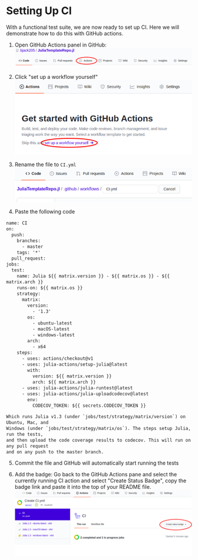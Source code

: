 # Setting Up CI
With a functional test suite, we are now ready to set up CI. Here we will demonstrate
how to do this with GitHub actions.

1. Open GitHub Actions panel in GitHub:
![GHA](../../images/GHA_button.png)

2. Click "set up a workflow yourself"
![GHA_setup](../../images/GHA_setup.png)

3. Rename the file to `CI.yml`
![GHA_rename](../../images/GHA_rename.png)

4. Paste the following code
```
name: CI
on:
  push:
    branches:
      - master
    tags: '*'
  pull_request:
jobs:
  test:
    name: Julia ${{ matrix.version }} - ${{ matrix.os }} - ${{ matrix.arch }}
    runs-on: ${{ matrix.os }}
    strategy:
      matrix:
        version:
          - '1.3'
        os:
          - ubuntu-latest
          - macOS-latest
          - windows-latest
        arch:
          - x64
    steps:
      - uses: actions/checkout@v1
      - uses: julia-actions/setup-julia@latest
        with:
          version: ${{ matrix.version }}
          arch: ${{ matrix.arch }}
      - uses: julia-actions/julia-runtest@latest
      - uses: julia-actions/julia-uploadcodecov@latest
        env:
          CODECOV_TOKEN: ${{ secrets.CODECOV_TOKEN }}
```
    Which runs Julia v1.3 (under `jobs/test/strategy/matrix/version`) on Ubuntu, Mac, and
    Windows (under `jobs/test/strategy/matrix/os`). The steps setup Julia, run the tests,
    and then upload the code coverage results to codecov. This will run on any pull request
    and on any push to the master branch.

5. Commit the file and GitHub will automatically start running the tests

6. Add the badge: Go back to the GitHub Actions pane and select the currently running
CI action and select "Create Status Badge", copy the badge link and paste it into the
top of your README file.
![GHA_badge](../../images/GHA_badge.png)
